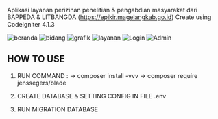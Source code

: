 Aplikasi layanan perizinan penelitian & pengabdian masyarakat dari BAPPEDA & LITBANGDA (https://epikir.magelangkab.go.id)
Create using CodeIgniter 4.1.3

![beranda](https://user-images.githubusercontent.com/44487637/135436821-1946edfd-e0c2-41c4-816f-1b6241ade987.JPG)
![bidang](https://user-images.githubusercontent.com/44487637/135436831-5572c39b-e08d-48b4-8ea4-cf58fe147ad3.JPG)
![grafik](https://user-images.githubusercontent.com/44487637/135436835-0ad2120e-5265-432e-8812-65af3235b3d3.JPG)
![layanan](https://user-images.githubusercontent.com/44487637/135436837-45ba2a44-e75c-49f7-9402-a5fd76db5c33.JPG)
![Login](https://user-images.githubusercontent.com/44487637/135437245-33bfeaeb-44ed-4a44-86ba-cbb4fde62dad.JPG)
![Admin](https://user-images.githubusercontent.com/44487637/135437252-d8bb8d03-9dbe-44c4-b2ca-f1ae2a67728b.JPG)



## HOW TO USE ##

1. RUN COMMAND : 
    -> composer install -vvv
    -> composer require jenssegers/blade

2. CREATE DATABASE & SETTING CONFIG IN FILE .env
3. RUN MIGRATION DATABASE
